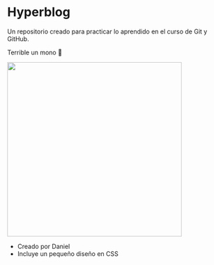 # Hyperblog
Un repositorio creado para practicar lo aprendido en el curso de Git y GitHub.

Terrible un mono 🐒

<img src="https://i.imgur.com/HiPqojN.jpg" width="400">

* Creado por Daniel
* Incluye un pequeño diseño en CSS